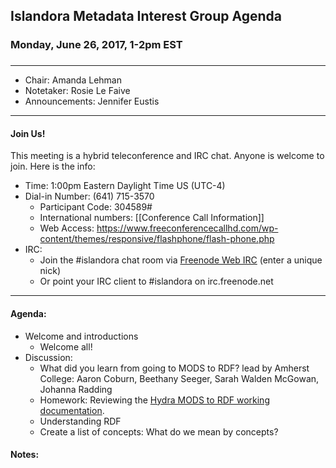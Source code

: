 ## Islandora Metadata Interest Group Agenda
### Monday, June 26, 2017, 1-2pm EST
### 
---
* Chair:  Amanda Lehman
* Notetaker: Rosie Le Faive 
* Announcements: Jennifer Eustis
---

#### Join Us!
This meeting is a hybrid teleconference and IRC chat. Anyone is welcome to join. Here is the info:
* Time: 1:00pm Eastern Daylight Time US (UTC-4)
* Dial-in Number: (641) 715-3570
  * Participant Code: 304589#
  * International numbers: [[Conference Call Information]]
  * Web Access: https://www.freeconferencecallhd.com/wp-content/themes/responsive/flashphone/flash-phone.php
* IRC:
  * Join the #islandora chat room via [Freenode Web IRC](http://webchat.freenode.net/) (enter a unique nick)
  * Or point your IRC client to #islandora on irc.freenode.net
---

#### Agenda:
* Welcome and introductions
  * Welcome all! 
* Discussion: 
  * What did you learn from going to MODS to RDF? lead by Amherst College: Aaron Coburn, Beethany Seeger, Sarah Walden McGowan, Johanna Radding
  * Homework: Reviewing the [Hydra MODS to RDF working documentation](https://wiki.duraspace.org/display/hydra/MODS+and+RDF+Descriptive+Metadata+Subgroup).
  * Understanding RDF  
  * Create a list of concepts: What do we mean by concepts?

#### Notes:
